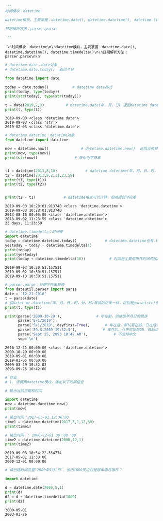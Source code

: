 ```python
'''
时间模块：datetime

datetime模块，主要掌握：datetime.date(), datetime.datetime(), datetime.timedelta()

日期解析方法：parser.parse

'''
```




    '\n时间模块：datetime\n\ndatetime模块，主要掌握：datetime.date(), datetime.datetime(), datetime.timedelta()\n\n日期解析方法：parser.parse\n\n'




```python
# datetime.date：date对象  
# datetime.date.today()  返回今日

from datetime import date

today = date.today()           # datetime date格式
print(today, type(today))
print(str(today), type(str(today)))

t = date(2019,2,3)          # datetime.date(年，月，日) 返回datetime date格式的日期
print(t, type(t))
```

    2019-09-03 <class 'datetime.date'>
    2019-09-03 <class 'str'>
    2019-02-03 <class 'datetime.date'>
    


```python
# datetime.datetime：datetime对象
from datetime import datetime

now = datetime.now()               # datetime.datetime.now()  返回当前日期和时间  datetime.datetime类格式
print(now, type(now))
print(str(now))                 # 转化为字符串


t1 = datetime(2013,8,10)             # datetime.datetime(年，月，日，时，分，秒)  返回datetime.datetime类格式的日期和时间
t2 = datetime(2013,9,2,11,23,59)
print(t1, type(t1))
print(t2, type(t2))


print(t2 - t1)             # datetime格式可以计算，相减得到时间差
```

    2019-09-03 10:28:01.913740 <class 'datetime.datetime'>
    2019-09-03 10:28:01.913740
    2013-08-10 00:00:00 <class 'datetime.datetime'>
    2013-09-02 11:23:59 <class 'datetime.datetime'>
    23 days, 11:23:59
    


```python
# datetime.timedelta：时间差
import datetime
today = datetime.datetime.today()             # datetime.datetime也有.today()方法
yestoday = today - datetime.timedelta(1)
print(today)
print(yestoday)
print(today + datetime.timedelta(10))           # 时间差主要用来作时间的加减法
```

    2019-09-03 10:30:51.157511
    2019-09-02 10:30:51.157511
    2019-09-13 10:30:51.157511
    


```python
# parser.parse：日期字符串转换
from dateutil.parser import parse
date = '12-21-2016'
t = parse(date)    
# 和datetime.datetime(年，月，日，时，分，秒)转换的结果一样，区别是parse(str)参数是字符串，datetime.datetime()参数是直接输入逗号分隔的数字
print(t, type(t))

print(parse('2009-10-29'),                # 年在前，则依照年月日的顺序
      parse('5/1/2019'),
      parse('5/1/2019', dayfirst=True),       # 年在后，默认月在前，日在后，可以通过dayfirst=True来改变
      parse('29.3.2009 19:32:3'),            # 年在后，月不可能是29，自动识别日月
      parse('Sept 25, 2093 10:42 AM'),            # 不支持中文
      sep='\n')
```

    2016-12-21 00:00:00 <class 'datetime.datetime'>
    2009-10-29 00:00:00
    2019-05-01 00:00:00
    2019-01-05 00:00:00
    2009-03-29 19:32:03
    2093-09-25 10:42:00
    


```python
# 作业
# 1. 请调用datetime模块，输出以下时间信息

# 输出当前日期和时间

import datetime
now = datetime.datetime.now()
print(now)

# 输出时间：2017-05-01 12:30:00
time1 = datetime.datetime(2017,5,1,12,30)
print(time1)

# 输出时间 ： 2000-12-01 00：00：00
time2 = datetime.datetime(2000,12,1)
print(time2)
```

    2019-09-03 10:54:22.554774
    2017-05-01 12:30:00
    2000-12-01 00:00:00
    


```python
# 请创建时间变量‘2000年5月1日’，求出1000天之后是哪年哪月哪日？

import datetime

d = datetime.date(2000,5,1)
print(d)
d2 = d + datetime.timedelta(1000)
print(d2)
```

    2000-05-01
    2003-01-26
    
